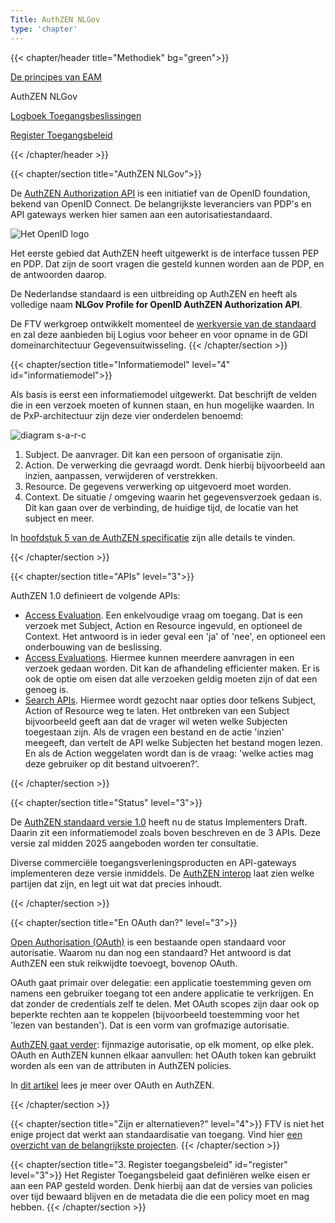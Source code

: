 ```yaml
---
Title: AuthZEN NLGov
type: 'chapter'
---
```


{{< chapter/header title="Methodiek" bg="green">}}

<div class="sub-navigation-wrapper" role="navigation">
<div class="utrecht-paragraph pt-1 sub-navigation-tab bg-rhc-color-groen-25">
   <p>
      <a href="../principes">De principes van EAM</a> 
   </p>
</div>
<div class="sub-navigation-tab-selected utrecht-paragraph pt-1 sub-navigation-tab">
   <p>
      AuthZEN NLGov
   </p>
</div>
<div class="utrecht-paragraph pt-1 sub-navigation-tab bg-rhc-color-groen-25">
   <p>
      <a href="../logboek-toegangsbeslissingen">Logboek Toegangsbeslissingen</a>
   </p>
</div> 
<div class="utrecht-paragraph pt-1 sub-navigation-tab bg-rhc-color-groen-25">
   <p>
      <a href="../register-toegangsbeleid">Register Toegangsbeleid</a>
   </p>
</div> 
</div>

{{< /chapter/header >}}

{{< chapter/section title="AuthZEN NLGov">}}

De [AuthZEN Authorization API](https://openid.net/wg/authzen/) is een initiatief van de OpenID foundation, bekend van OpenID Connect. De belangrijkste  leveranciers van PDP's en API gateways werken hier samen aan een autorisatiestandaard.

![Het OpenID logo](/ftv/images/logo-openid.png)

Het eerste gebied dat AuthZEN heeft uitgewerkt is de interface tussen PEP en PDP. Dat zijn de soort vragen die gesteld kunnen worden aan de PDP, en de antwoorden daarop. 

De Nederlandse standaard is een uitbreiding op AuthZEN en heeft als volledige naam **NLGov Profile for OpenID AuthZEN Authorization API**.

De FTV werkgroep ontwikkelt momenteel de [werkversie van de standaard](https://vng-realisatie.github.io/authzen-nlgov/) en zal deze aanbieden bij Logius voor beheer en voor opname in de GDI domeinarchitectuur Gegevensuitwisseling.
{{< /chapter/section >}}

{{< chapter/section title="Informatiemodel" level="4" id="informatiemodel">}}

Als basis is eerst een informatiemodel uitgewerkt. Dat beschrijft de velden die in een verzoek moeten of kunnen staan, en hun mogelijke waarden. In de PxP-architectuur zijn deze vier onderdelen benoemd:

![diagram s-a-r-c](../methodiek-sarc.png)

1. Subject. De aanvrager. Dit kan een persoon of organisatie zijn.
2. Action. De verwerking die gevraagd wordt. Denk hierbij bijvoorbeeld aan inzien, aanpassen, verwijderen of verstrekken.
3. Resource. De gegevens verwerking op uitgevoerd moet worden.
4. Context. De situatie / omgeving waarin het gegevensverzoek gedaan is. Dit kan gaan over de verbinding, de huidige tijd, de locatie van het subject en meer.

In [hoofdstuk 5 van de AuthZEN specificatie](https://openid.net/specs/authorization-api-1_0-03.html#name-information-model) zijn alle details te vinden.

{{< /chapter/section >}}

{{< chapter/section title="APIs" level="3">}}

AuthZEN 1.0 definieert de volgende APIs:

- [Access Evaluation](https://openid.net/specs/authorization-api-1_0-03.html#name-access-evaluation-api). Een enkelvoudige vraag om toegang. Dat is een verzoek met Subject, Action en Resource ingevuld, en optioneel de Context. Het antwoord is in ieder geval een 'ja' of 'nee', en optioneel een onderbouwing van de beslissing.
- [Access Evaluations](https://openid.net/specs/authorization-api-1_0-03.html#name-access-evaluations-api). Hiermee kunnen meerdere aanvragen in een verzoek gedaan worden. Dit kan de afhandeling efficienter maken. Er is ook de optie om eisen dat alle verzoeken geldig moeten zijn of dat een genoeg is.
- [Search APIs](https://openid.net/specs/authorization-api-1_0-03.html#name-subject-search-api). Hiermee wordt gezocht naar opties door telkens Subject, Action of Resource weg te laten. Het ontbreken van een Subject bijvoorbeeld geeft aan dat de vrager wil weten welke Subjecten toegestaan zijn. Als de vragen een bestand en de actie 'inzien' meegeeft, dan vertelt de API welke Subjecten het bestand mogen lezen. En als de Action weggelaten wordt dan is de vraag: 'welke acties mag deze gebruiker op dit bestand uitvoeren?'.

{{< /chapter/section >}}

{{< chapter/section title="Status" level="3">}}

De [AuthZEN standaard versie 1.0](https://openid.net/specs/authorization-api-1_0-01.html) heeft nu de status Implementers Draft. Daarin zit een informatiemodel zoals boven beschreven en de 3 APIs. Deze versie zal midden 2025 aangeboden worden ter consultatie. 

Diverse commerciële toegangsverleningsproducten en API-gateways implementeren deze versie inmiddels. De [AuthZEN interop](https://authzen-interop.net/) laat zien welke partijen dat zijn, en legt uit wat dat precies inhoudt.

{{< /chapter/section >}}

{{< chapter/section title="En OAuth dan?" level="3">}}

[Open Authorisation (OAuth)](https://en.wikipedia.org/wiki/OAuth) is een bestaande open standaard voor autorisatie. Waarom nu dan nog een standaard? Het antwoord is dat AuthZEN een stuk reikwijdte toevoegt, bovenop OAuth.

OAuth gaat primair over delegatie: een applicatie toestemming geven om namens een gebruiker toegang tot een andere applicatie te verkrijgen. En dat zonder de credentials zelf te delen. Met OAuth scopes zijn daar ook op beperkte rechten aan te koppelen (bijvoorbeeld toestemming voor het 'lezen van bestanden'). Dat is een vorm van grofmazige autorisatie. 

[AuthZEN gaat verder](https://en.wikipedia.org/wiki/OAuth#OAuth_and_XACML): fijnmazige autorisatie, op elk moment, op elke plek. OAuth en AuthZEN kunnen elkaar aanvullen: het OAuth token kan gebruikt worden als een van de attributen in AuthZEN policies.

In [dit artikel](/ftv/actueel/nieuws/20250611oauth-oidc-en-eam/) lees je meer over OAuth en AuthZEN.

{{< /chapter/section >}}

{{< chapter/section title="Zijn er alternatieven?" level="4">}}
FTV is niet het enige project dat werkt aan standaardisatie van toegang. Vind hier [een overzicht van de belangrijkste projecten](/ftv/onderzoek/status_techniek/standaarden/).
{{< /chapter/section >}}


{{< chapter/section title="3. Register toegangsbeleid" id="register" level="3">}}
Het Register Toegangsbeleid gaat definiëren welke eisen er aan een PAP gesteld worden. Denk hierbij aan dat de versies van policies over tijd bewaard blijven en de metadata die die een policy moet en mag hebben.
{{< /chapter/section >}}


